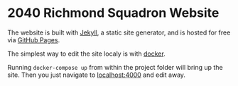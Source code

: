 # 2040 Richmond Squadron Website

The website is built with [Jekyll](https://jekyllrb.com), a static site generator, and is hosted for free via [GitHub Pages](https://pages.github.com/).

The simplest way to edit the site localy is with [docker](https://www.docker.com/).

Running `docker-compose up` from within the project folder will bring up the site. Then you just navigate to [localhost:4000](localhost:4000) and edit away.
